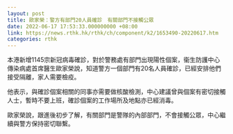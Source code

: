```yaml
---
layout: post
title: 歐家榮：警方有部門20人員確診　有關部門不接觸公眾
date: 2022-06-17 17:53:33.000000000 +08:00
link: https://news.rthk.hk/rthk/ch/component/k2/1653490-20220617.htm
categories: rthk
---
```


本港新增1145宗新冠病毒確診，對於警務處有部門出現陽性個案，衞生防護中心傳染病處首席醫生歐家榮說，知道警方一個部門有20名人員確診，已經安排他們接受隔離，家人需要檢疫。

他表示，與確診個案相關的同事亦需要做核酸檢測，中心建議曾與個案有密切接觸人士，暫時不要上班，確診個案的工作場所及地點亦已經消毒。

歐家榮說，跟進後初步了解，有關部門是警隊的內部部門，不會接觸公眾，中心繼續與警方保持密切聯繫。
